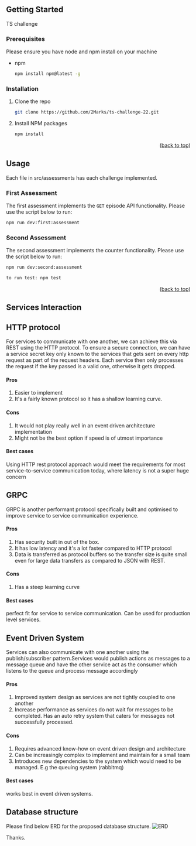 <!-- GETTING STARTED -->
## Getting Started

TS challenge

### Prerequisites

Please ensure you have node and npm install on your machine
* npm
  ```sh
  npm install npm@latest -g
  ```

### Installation
1. Clone the repo
   ```sh
   git clone https://github.com/2Marks/ts-challenge-22.git
   ```
2. Install NPM packages
   ```sh
   npm install
   ```
<p align="right">(<a href="#readme-top">back to top</a>)</p>



<!-- USAGE -->
## Usage

Each file in src/assessments has each challenge implemented.

### First Assessment
The first assessment implements the `GET` episode API functionality. Please use the script below to run:
```sh
npm run dev:first:assessment
```

### Second Assessment
The second assessment implements the counter functionality. Please use the script below to run:
```sh
npm run dev:second:assessment
```
```sh
to run test: npm test
```

<p align="right">(<a href="#readme-top">back to top</a>)</p>


<!-- Services Interaction -->
## Services Interaction

## HTTP protocol
For services to communicate with one another, we can achieve this via REST using the HTTP protocol. 
To ensure a secure connection, we can have a service secret key only known to the services that gets sent on every http request as part of the request headers. Each service then only processes the request if the key passed is a valid one, otherwise it gets dropped.

#### Pros
1. Easier to implement
2. It's a fairly known protocol so it has a shallow learning curve.

#### Cons
1. It would not play really well in an event driven architecture implementation
2. Might not be the best option if speed is of utmost importance

#### Best cases
Using HTTP rest protocol approach would meet the requirements for most service-to-service communication today, where latency is not a super huge concern

## GRPC
GRPC is another performant protocol specifically built and optimised to improve service to service communication experience.

#### Pros
1. Has security built in out of the box.
2. It has low latency and it's a lot faster compared to HTTP protocol
3. Data is transferred as protocol buffers so the transfer size is quite small even for large data transfers as compared to JSON with REST.

#### Cons
1. Has a steep learning curve

#### Best cases
perfect fit for service to service communication. Can be used for production level services.


## Event Driven System
Services can also communicate with one another using the publish/subscriber pattern.Services would publish actions as messages to a message queue and have the other service act as the consumer which listens to the queue and process message accordingly

#### Pros
1. Improved system design as services are not tightly coupled to one another
2. Increase performance as services do not wait for messages to be completed.
Has an auto retry system that caters for messages not successfully processed.

#### Cons
1. Requires advanced know-how on event driven design and architecture
2. Can be increasingly complex to implement and maintain for a small team
3. Introduces new dependencies to the system which would need to be managed. E.g the queuing system (rabbitmq)

#### Best cases
works best in event driven systems.


<!-- Database structure -->
## Database structure
Please find below ERD for the proposed database structure.
![ERD](https://github.com/2Marks/ts-challenge-22.git/blob/main/erd.png?raw=true)

Thanks.